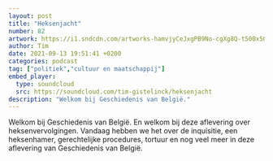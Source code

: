 ```yaml
---
layout: post
title: "Heksenjacht"
number: 82
artwork: https://i1.sndcdn.com/artworks-hamvjyCeJxgPB9No-cgXg8Q-t500x500.jpg
author: Tim
date: 2021-09-13 19:51:41 +0200
categories: podcast
tag: ["politiek","cultuur en maatschappij"]
embed_player:
  type: soundcloud
  src: https://soundcloud.com/tim-gistelinck/heksenjacht
description: "Welkom bij Geschiedenis van België."
---
```

Welkom bij Geschiedenis van België. En welkom bij deze aflevering over heksenvervolgingen. Vandaag hebben we het over de inquisitie, een heksenhamer, gerechtelijke procedures, tortuur en nog veel meer in deze aflevering van Geschiedenis van België.